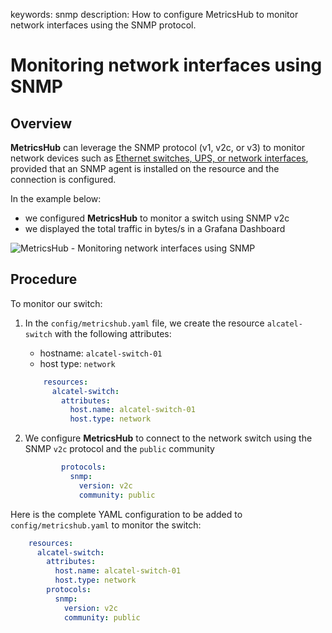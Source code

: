 keywords: snmp
description: How to configure MetricsHub to monitor network interfaces using the SNMP protocol.

# Monitoring network interfaces using SNMP

## Overview

**MetricsHub** can leverage the SNMP protocol (v1, v2c, or v3) to monitor network devices such as [Ethernet switches, UPS, or network interfaces](https://metricshub.com/docs/latest/connectors/tags/network.html), provided that an SNMP agent is installed on the resource and the connection is configured.

In the example below:
* we configured **MetricsHub** to monitor a switch using SNMP v2c
* we displayed the total traffic in bytes/s in a Grafana Dashboard

![MetricsHub - Monitoring network interfaces using SNMP](../images/metricshub-network-monitoring-snmp.png)

## Procedure

To monitor our switch:

1. In the `config/metricshub.yaml` file, we create the resource `alcatel-switch` with the following attributes:

   * hostname: `alcatel-switch-01`
   * host type: `network`

    ```yaml
        resources:
          alcatel-switch:
            attributes: 
              host.name: alcatel-switch-01
              host.type: network
    ```
2.  We configure **MetricsHub** to connect to the network switch using the SNMP `v2c` protocol and the `public` community

    ```yaml
            protocols:
              snmp:
                version: v2c
                community: public
    ```

Here is the complete YAML configuration to be added to `config/metricshub.yaml` to monitor the switch:

```yaml
    resources:
      alcatel-switch:
        attributes: 
          host.name: alcatel-switch-01
          host.type: network
        protocols:
          snmp:
            version: v2c 
            community: public 
```